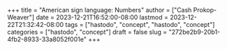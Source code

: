 +++
title = "American sign language: Numbers"
author = ["Cash Prokop-Weaver"]
date = 2023-12-21T16:52:00-08:00
lastmod = 2023-12-22T21:32:42-08:00
tags = ["hastodo", "concept", "hastodo", "concept"]
categories = ["hastodo", "concept"]
draft = false
slug = "272be2b9-20b1-4fb2-8933-33a8052f001e"
+++
